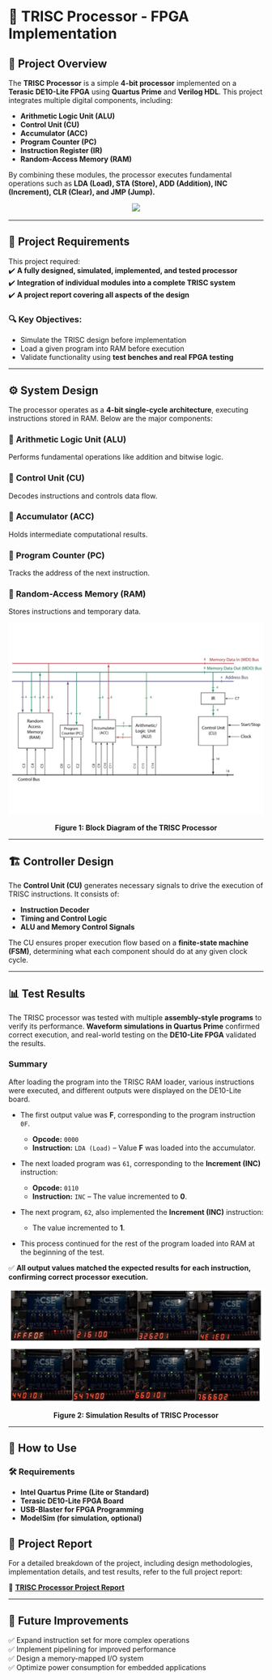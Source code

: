 # 🚀 TRISC Processor - FPGA Implementation  

## 📌 Project Overview  
The **TRISC Processor** is a simple **4-bit processor** implemented on a **Terasic DE10-Lite FPGA** using **Quartus Prime** and **Verilog HDL**. This project integrates multiple digital components, including:  

- **Arithmetic Logic Unit (ALU)**  
- **Control Unit (CU)**  
- **Accumulator (ACC)**  
- **Program Counter (PC)**  
- **Instruction Register (IR)**  
- **Random-Access Memory (RAM)**  

By combining these modules, the processor executes fundamental operations such as **LDA (Load), STA (Store), ADD (Addition), INC (Increment), CLR (Clear), and JMP (Jump).**  

<p align="center">
  <img src="https://media4.giphy.com/media/3o7qE1YN7aBOFPRw8E/giphy.gif"/>
</p>  

---

## 🎯 Project Requirements  
This project required:  
✔️ **A fully designed, simulated, implemented, and tested processor**  
✔️ **Integration of individual modules into a complete TRISC system**  
✔️ **A project report covering all aspects of the design**  

### 🔍 **Key Objectives:**  
- Simulate the TRISC design before implementation  
- Load a given program into RAM before execution  
- Validate functionality using **test benches and real FPGA testing**  

---

## ⚙️ System Design  
The processor operates as a **4-bit single-cycle architecture**, executing instructions stored in RAM. Below are the major components:  

### 🔹 **Arithmetic Logic Unit (ALU)**  
Performs fundamental operations like addition and bitwise logic.  

### 🔹 **Control Unit (CU)**  
Decodes instructions and controls data flow.  

### 🔹 **Accumulator (ACC)**  
Holds intermediate computational results.  

### 🔹 **Program Counter (PC)**  
Tracks the address of the next instruction.  

### 🔹 **Random-Access Memory (RAM)**  
Stores instructions and temporary data.  

<p align="center">
  <img src="./images/system_diagram.png"/>
</p>  
<p align="center"><b>Figure 1: Block Diagram of the TRISC Processor</b></p>  

---

## 🏗️ Controller Design  
The **Control Unit (CU)** generates necessary signals to drive the execution of TRISC instructions. It consists of:  
- **Instruction Decoder**  
- **Timing and Control Logic**  
- **ALU and Memory Control Signals**  

The CU ensures proper execution flow based on a **finite-state machine (FSM)**, determining what each component should do at any given clock cycle.  

---

## 📊 Test Results  
The TRISC processor was tested with multiple **assembly-style programs** to verify its performance. **Waveform simulations in Quartus Prime** confirmed correct execution, and real-world testing on the **DE10-Lite FPGA** validated the results.  

### Summary  
After loading the program into the TRISC RAM loader, various instructions were executed, and different outputs were displayed on the DE10-Lite board.  

- The first output value was **F**, corresponding to the program instruction `0F`.  
  - **Opcode:** `0000`  
  - **Instruction:** `LDA (Load)` – Value **F** was loaded into the accumulator.  

- The next loaded program was `61`, corresponding to the **Increment (INC)** instruction:  
  - **Opcode:** `0110`  
  - **Instruction:** `INC` – The value incremented to **0**.  

- The next program, `62`, also implemented the **Increment (INC)** instruction:  
  - The value incremented to **1**.  

- This process continued for the rest of the program loaded into RAM at the beginning of the test.  

✅ **All output values matched the expected results for each instruction, confirming correct processor execution.**  

<p align="center">
  <img src="./images/results.png"/>
</p>  
<p align="center"><b>Figure 2: Simulation Results of TRISC Processor</b></p>  

---

## 🔧 How to Use  

### 🛠️ Requirements  
- **Intel Quartus Prime (Lite or Standard)**
- **Terasic DE10-Lite FPGA Board**
- **USB-Blaster for FPGA Programming**
- **ModelSim (for simulation, optional)**

## 📂 Project Report

For a detailed breakdown of the project, including design methodologies, implementation details, and test results, refer to the full project report:

📄 **[TRISC Processor Project Report](docs/TRISC_Processor_Project_Report.pdf)**  

---

## 🔮 Future Improvements

✅ Expand instruction set for more complex operations  
✅ Implement pipelining for improved performance  
✅ Design a memory-mapped I/O system  
✅ Optimize power consumption for embedded applications 
